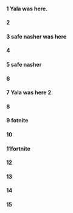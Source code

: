 #### 1 Yala was here.
#### 2
#### 3 safe nasher was here
#### 4
#### 5 safe nasher
#### 6
#### 7 Yala was here 2.
#### 8
#### 9 fotnite
#### 10
#### 11fortnite
#### 12
#### 13
#### 14
#### 15